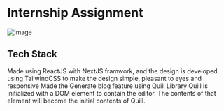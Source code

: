 # Internship Assignment
![image](https://github.com/gweryf/blog-editor/assets/105338002/f4d49016-9f28-4830-8b1c-ceb327561378)
## Tech Stack 
Made using ReactJS with NextJS framwork, and the design is developed using TailwindCSS to make the design simple, pleasant to eyes and responsive
Made the Generate blog feature using Quill Library 
Quill is initialized with a DOM element to contain the editor. The contents of that element will become the initial contents of Quill.
